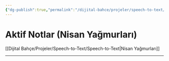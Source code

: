 ```yaml
---
{"dg-publish":true,"permalink":"/dijital-bahce/projeler/speech-to-text/speect-to-text-notlar/","title":"Aktif Notlar","tags":["notlar","tohum"],"noteIcon":"","created":"2025-03-19T23:46:19.899+03:00","updated":"2025-03-19T23:48:20.099+03:00"}
---
```



# Aktif Notlar (Nisan Yağmurları)

[[Dijital Bahçe/Projeler/Speech-to-Text/Speech-to-Text\|Nisan Yağmurları]]




---



